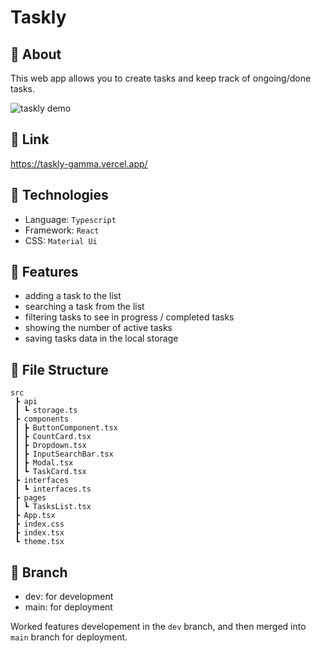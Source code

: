 # Taskly
## 📌 About
This web app allows you to create tasks and keep track of ongoing/done tasks. 

![taskly demo](https://user-images.githubusercontent.com/92300124/222063383-3adf3039-0295-4d86-991d-57eb7ed63495.gif)

## 📌 Link
https://taskly-gamma.vercel.app/

## 📌 Technologies
- Language: `Typescript`
- Framework: `React`
- CSS: `Material Ui`

## 📌 Features
- adding a task to the list
- searching a task from the list
- filtering tasks to see in progress / completed tasks 
- showing the number of active tasks
- saving tasks data in the local storage 

## 📌 File Structure
```
src
 ┣ api
 ┃ ┗ storage.ts
 ┣ components
 ┃ ┣ ButtonComponent.tsx
 ┃ ┣ CountCard.tsx
 ┃ ┣ Dropdown.tsx
 ┃ ┣ InputSearchBar.tsx
 ┃ ┣ Modal.tsx
 ┃ ┗ TaskCard.tsx
 ┣ interfaces
 ┃ ┗ interfaces.ts
 ┣ pages
 ┃ ┗ TasksList.tsx
 ┣ App.tsx
 ┣ index.css
 ┣ index.tsx
 ┗ theme.tsx
```

## 📌 Branch 
- dev: for development
- main: for deployment 

Worked features developement in the `dev` branch, and then merged into `main` branch for deployment.
